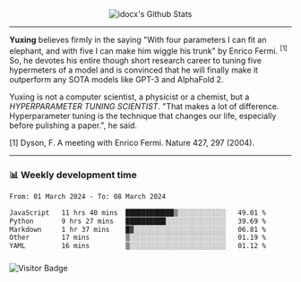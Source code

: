 <div align="center">
    <img align="center" src="https://github-readme-stats.vercel.app/api?username=idocx&show_icons=true&count_private=true&hide_border=true" alt="idocx's Github Stats"></img>
</div>

---

**Yuxing** believes firmly in the saying "With four parameters I can fit an elephant, and with five I can make him wiggle his trunk" by Enrico Fermi. <sup>[1]</sup> So, he devotes his entire though short research career to tuning five hypermeters of a model and is convinced that he will finally make it outperform any SOTA models like GPT-3 and AlphaFold 2.

Yuxing is not a computer scientist, a physicist or a chemist, but a *HYPERPARAMETER TUNING SCIENTIST*. "That makes a lot of difference. Hyperparameter tuning is the technique that changes our life, especially before pulishing a paper.", he said.

[1] Dyson, F. A meeting with Enrico Fermi. Nature 427, 297 (2004).


---

### 📊 Weekly development time
<!--START_SECTION:waka-->

```txt
From: 01 March 2024 - To: 08 March 2024

JavaScript   11 hrs 40 mins  ████████████▒░░░░░░░░░░░░   49.01 %
Python       9 hrs 27 mins   ██████████░░░░░░░░░░░░░░░   39.69 %
Markdown     1 hr 37 mins    █▓░░░░░░░░░░░░░░░░░░░░░░░   06.81 %
Other        17 mins         ▒░░░░░░░░░░░░░░░░░░░░░░░░   01.19 %
YAML         16 mins         ▒░░░░░░░░░░░░░░░░░░░░░░░░   01.12 %
```

<!--END_SECTION:waka-->

### 

![Visitor Badge](https://visitor-badge.laobi.icu/badge?page_id=idocx.idocx)